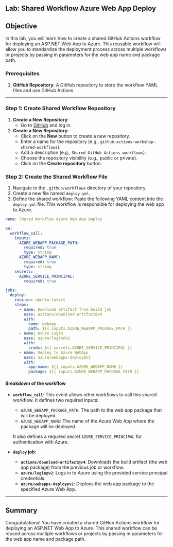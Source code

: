 ## Lab: Shared Workflow Azure Web App Deploy

## Objective

In this lab, you will learn how to create a shared GitHub Actions workflow for deploying an ASP.NET Web App to Azure. This reusable workflow will allow you to standardize the deployment process across multiple workflows or projects by passing in parameters for the web app name and package path.

### Prerequisites

1. **GitHub Repository**: A GitHub repository to store the workflow YAML files and use GitHub Actions.

---

### Step 1: Create Shared Workflow Repository

1. **Create a New Repository**:
   - Go to [GitHub](http://github.com) and log in.
2. **Create a New Repository**:
   - Click on the **New** button to create a new repository.
   - Enter a name for the repository (e.g., `github-actions-workshop-shared-workflows`).
   - Add a description (e.g., `Shared GitHub Actions workflows`).
   - Choose the repository visibility (e.g., public or private).
   - Click on the **Create repository** button.

### Step 2: Create the Shared Workflow File

1. Navigate to the `.github/workflows` directory of your repository.
2. Create a new file named `deploy.yml`.
3. Define the shared workflow:
   Paste the following YAML content into the `deploy.yml` file. This workflow is responsible for deploying the web app to Azure.

```yaml
name: Shared Workflow Azure Web App Deploy

on:
  workflow_call:
    inputs:
      AZURE_WEBAPP_PACKAGE_PATH:
        required: true
        type: string
      AZURE_WEBAPP_NAME:
        required: true
        type: string
    secrets:
      AZURE_SERVICE_PRINCIPAL:
        required: true

jobs:
  deploy:
    runs-on: ubuntu-latest
    steps:
      - name: Download artifact from build job
        uses: actions/download-artifact@v4
        with:
          name: webapp
          path: ${{ inputs.AZURE_WEBAPP_PACKAGE_PATH }}
      - name: Azure Login
        uses: azure/login@v2
        with:
          creds: ${{ secrets.AZURE_SERVICE_PRINCIPAL }}
      - name: Deploy to Azure WebApp
        uses: azure/webapps-deploy@v2
        with:
          app-name: ${{ inputs.AZURE_WEBAPP_NAME }}
          package: ${{ inputs.AZURE_WEBAPP_PACKAGE_PATH }}
```

#### Breakdown of the workflow

- **`workflow_call`**: This event allows other workflows to call this shared workflow. It defines two required inputs:

  - `AZURE_WEBAPP_PACKAGE_PATH`: The path to the web app package that will be deployed.
  - `AZURE_WEBAPP_NAME`: The name of the Azure Web App where the package will be deployed.

  It also defines a required secret `AZURE_SERVICE_PRINCIPAL` for authentication with Azure.

- **`deploy` job**:
  - **`actions/download-artifact@v4`**: Downloads the build artifact (the web app package) from the previous job or workflow.
  - **`azure/login@v2`**: Logs in to Azure using the provided service principal credentials.
  - **`azure/webapps-deploy@v2`**: Deploys the web app package to the specified Azure Web App.

---

## Summary

Congratulations! You have created a shared GitHub Actions workflow for deploying an ASP.NET Web App to Azure. This shared workflow can be reused across multiple workflows or projects by passing in parameters for the web app name and package path.
